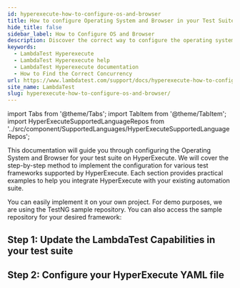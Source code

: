 ```yaml
---
id: hyperexecute-how-to-configure-os-and-browser
title: How to configure Operating System and Browser in your Test Suite
hide_title: false
sidebar_label: How to Configure OS and Browser
description: Discover the correct way to configure the operating system and the browser capabilities in your codebase to execute in the HyperExecute platform.
keywords:
  - LambdaTest Hyperexecute
  - LambdaTest Hyperexecute help
  - LambdaTest Hyperexecute documentation
  - How to Find the Correct Concurrency 
url: https://www.lambdatest.com/support/docs/hyperexecute-how-to-configure-os-and-browser/
site_name: LambdaTest
slug: hyperexecute-how-to-configure-os-and-browser/
---
```


import Tabs from '@theme/Tabs';
import TabItem from '@theme/TabItem';
import HyperExecuteSupportedLanguageRepos from '../src/component/SupportedLanguages/HyperExecuteSupportedLanguageRepos';

<script type="application/ld+json"
      dangerouslySetInnerHTML={{ __html: JSON.stringify({
       "@context": "https://schema.org",
        "@type": "BreadcrumbList",
        "itemListElement": [{
          "@type": "ListItem",
          "position": 1,
          "name": "Home",
          "item": "https://www.lambdatest.com"
        },{
          "@type": "ListItem",
          "position": 2,
          "name": "Support",
          "item": "https://www.lambdatest.com/support/docs/"
        },{
          "@type": "ListItem",
          "position": 3,
          "name": "HyperExecute How to guides",
          "item": "https://www.lambdatest.com/support/docs/hyperexecute-how-to-configure-os-and-browser/"
        }]
      })
    }}
></script>
This documentation will guide you through configuring the Operating System and Browser for your test suite on HyperExecute. We will cover the step-by-step method to implement the configuration for various test frameworks supported by HyperExecute. Each section provides practical examples to help you integrate HyperExecute with your existing automation suite.

You can easily implement it on your own project. For demo purposes, we are using the TestNG sample repository. You can also access the sample repository for your desired framework:

<HyperExecuteSupportedLanguageRepos />

## Step 1: Update the LambdaTest Capabilities in your test suite

## Step 2: Configure your HyperExecute YAML file
<Tabs className="docs__val" queryString="test-method">
  <TabItem value="autosplit" label="AutoSplit" default>
  </TabItem>

  <TabItem value="matrix" label="Matrix">
  </TabItem>
</Tabs>